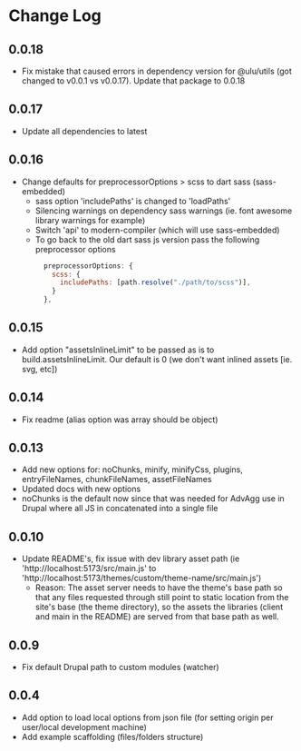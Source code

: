 # Change Log

## 0.0.18

- Fix mistake that caused errors in dependency version for @ulu/utils (got changed to v0.0.1 vs v0.0.17). Update that package to 0.0.18

## 0.0.17

- Update all dependencies to latest

## 0.0.16

- Change defaults for preprocessorOptions > scss to dart sass (sass-embedded)
  - sass option 'includePaths' is changed to 'loadPaths'
  - Silencing warnings on dependency sass warnings (ie. font awesome library warnings for example)
  - Switch 'api' to modern-compiler (which will use sass-embedded)
  - To go back to the old dart sass js version pass the following preprocessor options
    ```js
      preprocessorOptions: {
        scss: {
          includePaths: [path.resolve("./path/to/scss")],
        }
      },
    ```

## 0.0.15

- Add option "assetsInlineLimit" to be passed as is to build.assetsInlineLimit. Our default is 0 (we don't want inlined assets [ie. svg, etc])
  
## 0.0.14

- Fix readme (alias option was array should be object)

## 0.0.13

- Add new options for: noChunks, minify, minifyCss, plugins, entryFileNames, chunkFileNames, assetFileNames
- Updated docs with new options
- noChunks is the default now since that was needed for AdvAgg use in Drupal where all JS in concatenated into a single file

## 0.0.10

- Update README's, fix issue with dev library asset path (ie 'http://localhost:5173/src/main.js' to 'http://localhost:5173/themes/custom/theme-name/src/main.js')
  - Reason: The asset server needs to have the theme's base path so that any files requested through still point to static location from the site's base (the theme directory), so the assets the libraries (client and main in the README) are served from that base path as well.

## 0.0.9

- Fix default Drupal path to custom modules (watcher)

## 0.0.4

- Add option to load local options from json file (for setting origin per user/local development machine)
- Add example scaffolding (files/folders structure)